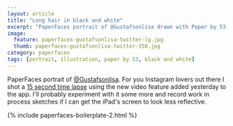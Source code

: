 ```yaml
---
layout: article
title: "Long hair in black and white"
excerpt: "PaperFaces portrait of @Gustafsonlisa drawn with Paper by 53 on an iPad."
image: 
  feature: paperfaces-gustafsonlisa-twitter-lg.jpg
  thumb: paperfaces-gustafsonlisa-twitter-150.jpg
category: paperfaces
tags: [portrait, illustration, paper by 53, black and white]
---
```


PaperFaces portrait of [@Gustafsonlisa](http://twitter.com/Gustafsonlisa). For you Instagram lovers out there I shot a [15 second time lapse](http://instagram.com/p/azMK1xgU09/) using the new video feature added yesterday to the app. I'll probably experiment with it some more and record work in process sketches if I can get the iPad's screen to look less reflective.

{% include paperfaces-boilerplate-2.html %}